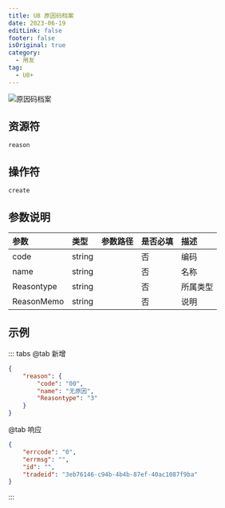 ```yaml
---
title: U8 原因码档案
date: 2023-06-19
editLink: false
footer: false
isOriginal: true
category:
  - 用友
tag:
  - U8+
---
```


![原因码档案](https://nas.ilyl.life:8092/yonyou/u8/as/reason.gif)

## 资源符

`reason`
  
## 操作符

`create`

## 参数说明

|参数|类型|参数路径|是否必填|描述|
|:-|:-|:-|:-|:-|
|code|string||否|编码|
|name|string||否|名称|
|Reasontype|string||否|所属类型|
|ReasonMemo|string||否|说明|

## 示例

::: tabs
@tab 新增

```json
{
    "reason": {
        "code": "00",
        "name": "无原因",
        "Reasontype": "3"
    }
}
```

@tab 响应

```json
{
    "errcode": "0",
    "errmsg": "",
    "id": "",
    "tradeid": "3eb76146-c94b-4b4b-87ef-40ac1087f9ba"
}
```

:::
